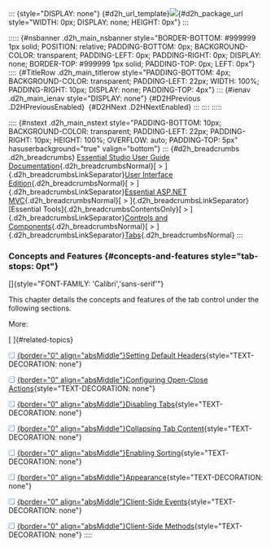 ::: {style="DISPLAY: none"}
[](ms-xhelp:///?Id=d2h_url_template){#d2h_url_template}![](!package_url!){#d2h_package_url style="WIDTH: 0px; DISPLAY: none; HEIGHT: 0px"}
:::

::::: {#nsbanner .d2h_main_nsbanner style="BORDER-BOTTOM: #999999 1px solid; POSITION: relative; PADDING-BOTTOM: 0px; BACKGROUND-COLOR: transparent; PADDING-LEFT: 0px; PADDING-RIGHT: 0px; DISPLAY: none; BORDER-TOP: #999999 1px solid; PADDING-TOP: 0px; LEFT: 0px"}
:::: {#TitleRow .d2h_main_titlerow style="PADDING-BOTTOM: 4px; BACKGROUND-COLOR: transparent; PADDING-LEFT: 22px; WIDTH: 100%; PADDING-RIGHT: 10px; DISPLAY: none; PADDING-TOP: 4px"}
::: {#ienav .d2h_main_ienav style="DISPLAY: none"}
[](ms-xhelp:///?Id=f7d75064-02e7-4ced-83ed-b02e8f598863){#D2HPrevious .D2HPreviousEnabled}  [](ms-xhelp:///?Id=1fdfcc82-6ce1-4df1-83e0-a7621ae19e3e){#D2HNext .D2HNextEnabled}
:::
::::
:::::

:::: {#nstext .d2h_main_nstext style="PADDING-BOTTOM: 10px; BACKGROUND-COLOR: transparent; PADDING-LEFT: 22px; PADDING-RIGHT: 10px; HEIGHT: 100%; OVERFLOW: auto; PADDING-TOP: 5px" hasuserbackground="true" valign="bottom"}
::: {#d2h_breadcrumbs .d2h_breadcrumbs}
[Essential Studio User Guide Documentation](ms-xhelp:///?Id=12457748-09e3-4d74-a240-8e049cedf030){.d2h_breadcrumbsNormal}[ \> ]{.d2h_breadcrumbsLinkSeparator}[User Interface Edition](ms-xhelp:///?Id=c29296b7-531c-413b-a0ec-488ca1f7f669){.d2h_breadcrumbsNormal}[ \> ]{.d2h_breadcrumbsLinkSeparator}[Essential ASP.NET MVC](ms-xhelp:///?Id=4b14e7d1-65c4-4f67-b1aa-2c37709905a5){.d2h_breadcrumbsNormal}[ \> ]{.d2h_breadcrumbsLinkSeparator}[Essential Tools]{.d2h_breadcrumbsContentsOnly}[ \> ]{.d2h_breadcrumbsLinkSeparator}[Controls and Components](ms-xhelp:///?Id=f0af2fff-6f00-4ca4-85a6-54e41ac5dc96){.d2h_breadcrumbsNormal}[ \> ]{.d2h_breadcrumbsLinkSeparator}[Tabs](ms-xhelp:///?Id=d92fa3d6-3155-4c9e-86f1-d37cd84b0558){.d2h_breadcrumbsNormal}
:::

### Concepts and Features {#concepts-and-features style="tab-stops: 0pt"}

[]{style="FONT-FAMILY: 'Calibri','sans-serif'"} 

This chapter details the concepts and features of the tab control under the following sections.

More:

[ ]{#related-topics}

[![](button.gif){border="0" align="absMiddle"}Setting Default Headers](ms-xhelp:///?Id=581900bd-8a67-4f08-9628-7a70de2029f7){style="TEXT-DECORATION: none"}

[![](button.gif){border="0" align="absMiddle"}Configuring Open-Close Actions](ms-xhelp:///?Id=20c66809-b2e0-496a-a588-03f997f0f668){style="TEXT-DECORATION: none"}

[![](button.gif){border="0" align="absMiddle"}Disabling Tabs](ms-xhelp:///?Id=5eaf0454-21c9-4e90-90a2-66cc6cdf3352){style="TEXT-DECORATION: none"}

[![](button.gif){border="0" align="absMiddle"}Collapsing Tab Content](ms-xhelp:///?Id=7a74cd60-c8bb-4422-8bf8-14186e1c675a){style="TEXT-DECORATION: none"}

[![](button.gif){border="0" align="absMiddle"}Enabling Sorting](ms-xhelp:///?Id=c64c1203-b3c9-4054-8bca-426c83148363){style="TEXT-DECORATION: none"}

[![](button.gif){border="0" align="absMiddle"}Appearance](ms-xhelp:///?Id=1d1e7497-3451-4a09-992b-25f048375aac){style="TEXT-DECORATION: none"}

[![](button.gif){border="0" align="absMiddle"}Client-Side Events](ms-xhelp:///?Id=f48a4b67-b177-42f0-b340-18c6cb5146a5){style="TEXT-DECORATION: none"}

[![](button.gif){border="0" align="absMiddle"}Client-Side Methods](ms-xhelp:///?Id=692adc73-ddec-41d0-862d-48ef0787f9fb){style="TEXT-DECORATION: none"}
::::
